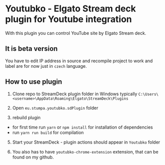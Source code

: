 # Youtubko - Elgato Stream deck plugin for Youtube integration

With this plugin you can control YouTube site by Elgato Stream deck.

## It is beta version

You have to edit IP address in source and recompile project to work and label are for now just in `czech` language.

## How to use plugin

1. Clone repo to StreamDeck plugin folder in Windows typically
   `C:\Users\<username>\AppData\Roaming\Elgato\StreamDeck\Plugins`

2. Open `eu.stumpa.youtubko.sdPlugin` folder

3. rebuild plugin

- for first time run `yarn` or `npm install` for installation of dependencies
- run `yarn run build` for compilation

5. Start your StreamDeck - plugin actions should appear in `Youtubko` folder

6. You also has to have `youtubko-chrome-extension` extension, that can be found on my github.
